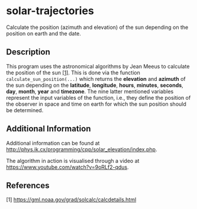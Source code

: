 # solar-trajectories
Calculate the position (azimuth and elevation) of the sun depending on the position on earth and the date.

## Description
This program uses the astronomical algorithms by Jean Meeus to calculate the position of the sun [[1]](#1). This is done via the function `calculate_sun_position(...)` which returns the **elevation** and **azimuth** of the sun depending on the **latitude**, **longitude**, **hours**, **minutes**, **seconds**, **day**, **month**, **year** and **timezone**. The nine latter mentioned variables represent the input variables of the function, i.e., they define the position of the observer in space and time on earth for which the sun position should be determined.

## Additional Information
Additional information can be found at <http://phys.ik.cx/programming/cpp/solar_elevation/index.php>.

The algorithm in action is visualised through a video at <https://www.youtube.com/watch?v=9oRLf2-qdus>.

## References
<a id="1">[1]</a> 
<https://gml.noaa.gov/grad/solcalc/calcdetails.html>

